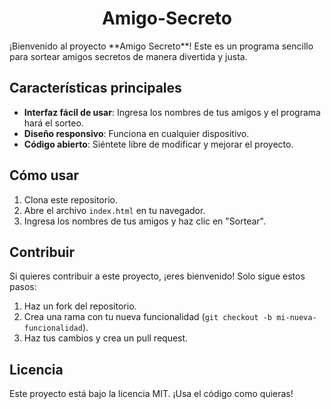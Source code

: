 <h1 align="center">Amigo-Secreto</h1>
¡Bienvenido al proyecto **Amigo Secreto**! Este es un programa sencillo para sortear amigos secretos de manera divertida y justa.

## Características principales
- **Interfaz fácil de usar**: Ingresa los nombres de tus amigos y el programa hará el sorteo.
- **Diseño responsivo**: Funciona en cualquier dispositivo.
- **Código abierto**: Siéntete libre de modificar y mejorar el proyecto.

## Cómo usar
1. Clona este repositorio.
2. Abre el archivo `index.html` en tu navegador.
3. Ingresa los nombres de tus amigos y haz clic en "Sortear".

## Contribuir
Si quieres contribuir a este proyecto, ¡eres bienvenido! Solo sigue estos pasos:
1. Haz un fork del repositorio.
2. Crea una rama con tu nueva funcionalidad (`git checkout -b mi-nueva-funcionalidad`).
3. Haz tus cambios y crea un pull request.

## Licencia
Este proyecto está bajo la licencia MIT. ¡Usa el código como quieras!
